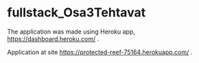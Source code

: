 # fullstack_Osa3Tehtavat

The application was made using Heroku app, https://dashboard.heroku.com/ .

Application at site https://protected-reef-75164.herokuapp.com/ .
